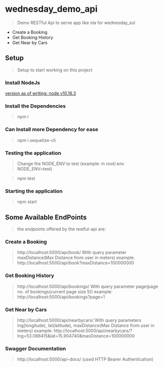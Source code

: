 # wednesday_demo_api
> Demo RESTful Api to serve app like ola for wednesday_sol

*   Create a Booking
*   Get Booking History
*   Get Near by Cars

## Setup
> Setup to start working on this project

### Install NodeJs
[version as of writing: node v10.16.3](https://nodejs.org/en/download/)



### Install the Dependencies
> npm i

### Can Install more Dependency for ease
>npm i sequelize-cli

### Testing the application
>Change the NODE_ENV to test (example: in root/.env NODE_ENV=test)

>npm test

### Starting the application
>npm start

## Some Available EndPoints
>the endpoints offered by the restful-api are:

### Create a Booking
>http://localhost:5000/api/book/
>With query parameter maxDistance(Max Distance from user in meters)
>example: http://localhost:5000/api/book?maxDistance=100000000

### Get Booking History
>http://localhost:5000/api/bookings/
>With query parameter page(page no. of bookings(current page size 5))
>example: http://localhost:5000/api/bookings?page=1

### Get Near by Cars
>http://localhost:5000/api/nearbycars/
>With query parameters lng(longitude), lat(latitude), maxDistance(Max Distance from user in meters)
>example: http://localhost:5000/api/nearbycars/?lng=53.088415&lat=15.904740&maxDistance=100000000

### Swagger Documentation
>http://localhost:5000/api-docs/
(used HTTP Bearer Authentication)
